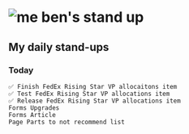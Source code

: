 # ![me](https://avatars2.githubusercontent.com/u/5232044?s=50&v=4) ben's stand up

## My daily stand-ups
    
### Today

    ✅ Finish FedEx Rising Star VP allocaitons item
    ✅ Test FedEx Rising Star VP allocations item
    ✅ Release FedEx Rising Star VP allocations item
    Forms Upgrades
    Forms Article
    Page Parts to not recommend list 
